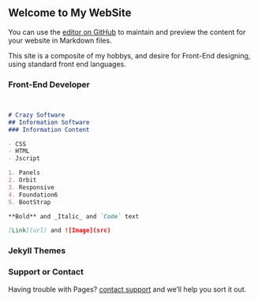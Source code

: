 ## Welcome to My WebSite

You can use the [editor on GitHub](https://github.com/steve1thomas/Steves-Project-/edit/master/README.md) to maintain and preview the content for your website in Markdown files.

This site is a composite of my hobbys, and desire for Front-End designing, using standard front end languages.

### Front-End Developer

 

```markdown
  

# Crazy Software
## Information Software
### Information Content

- CSS
- HTML
- Jscript

1. Panels
2. Orbit
3. Responsive
4. Foundation6
5. BootStrap

**Bold** and _Italic_ and `Code` text

[Link](url) and ![Image](src)
```

 

### Jekyll Themes

   
### Support or Contact

Having trouble with Pages? [contact support](https://github.com/contact) and we’ll help you sort it out.
